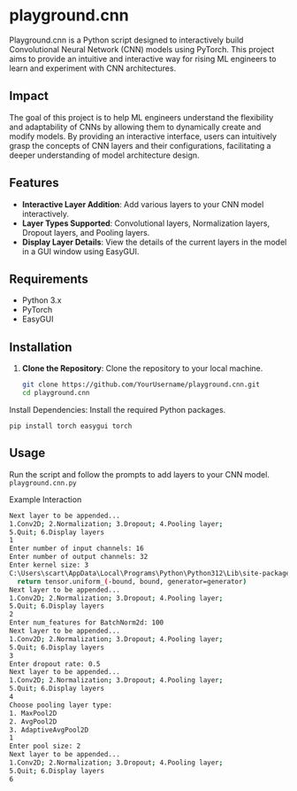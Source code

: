 # playground.cnn

Playground.cnn is a Python script designed to interactively build Convolutional Neural Network (CNN) models using PyTorch. This project aims to provide an intuitive and interactive way for rising ML engineers to learn and experiment with CNN architectures.

## Impact

The goal of this project is to help ML engineers understand the flexibility and adaptability of CNNs by allowing them to dynamically create and modify models. By providing an interactive interface, users can intuitively grasp the concepts of CNN layers and their configurations, facilitating a deeper understanding of model architecture design.

## Features

- **Interactive Layer Addition**: Add various layers to your CNN model interactively.
- **Layer Types Supported**: Convolutional layers, Normalization layers, Dropout layers, and Pooling layers.
- **Display Layer Details**: View the details of the current layers in the model in a GUI window using EasyGUI.

## Requirements

- Python 3.x
- PyTorch
- EasyGUI

## Installation

1. **Clone the Repository**: Clone the repository to your local machine.
   ```bash
   git clone https://github.com/YourUsername/playground.cnn.git
   cd playground.cnn
Install Dependencies: Install the required Python packages.

`pip install torch easygui torch`

## Usage
Run the script and follow the prompts to add layers to your CNN model.
`playground.cnn.py`

Example Interaction
```bash
Next layer to be appended...
1.Conv2D; 2.Normalization; 3.Dropout; 4.Pooling layer;
5.Quit; 6.Display layers
1
Enter number of input channels: 16
Enter number of output channels: 32
Enter kernel size: 3
C:\Users\scart\AppData\Local\Programs\Python\Python312\Lib\site-packages\torch\nn\init.py:459: UserWarning: Failed to initialize NumPy: No module named 'numpy' (Triggered internally at ..\torch\csrc\utils\tensor_numpy.cpp:84.)
  return tensor.uniform_(-bound, bound, generator=generator)
Next layer to be appended...
1.Conv2D; 2.Normalization; 3.Dropout; 4.Pooling layer;
5.Quit; 6.Display layers
2
Enter num_features for BatchNorm2d: 100
Next layer to be appended...
1.Conv2D; 2.Normalization; 3.Dropout; 4.Pooling layer;
5.Quit; 6.Display layers
3
Enter dropout rate: 0.5
Next layer to be appended...
1.Conv2D; 2.Normalization; 3.Dropout; 4.Pooling layer;
5.Quit; 6.Display layers
4
Choose pooling layer type:
1. MaxPool2D
2. AvgPool2D
3. AdaptiveAvgPool2D
1
Enter pool size: 2
Next layer to be appended...
1.Conv2D; 2.Normalization; 3.Dropout; 4.Pooling layer;
5.Quit; 6.Display layers
6
